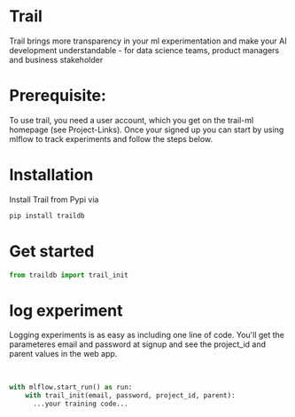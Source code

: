 # Trail

Trail brings more transparency in your ml experimentation and make your AI development understandable - for data science teams, product managers and business stakeholder

# Prerequisite:
To use trail, you need a user account, which you get on the trail-ml homepage  (see Project-Links).
Once your signed up you can start by using mlflow to track experiments and follow the steps below.

# Installation

Install Trail from Pypi via 
```python 
pip install traildb
```

# Get started

```python 
from traildb import trail_init
```

# log experiment

Logging experiments is as easy as including one line of code. You'll get the parameteres email and password at signup and see the project_id and parent values in the web app. <br />

<br />

```python
with mlflow.start_run() as run:
    with trail_init(email, password, project_id, parent):
      ...your training code...
```
